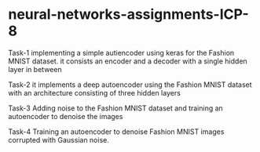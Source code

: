 # neural-networks-assignments-ICP-8

Task-1
implementing a simple autiencoder using keras for the Fashion MNIST dataset.
it consists an encoder and a decoder with a single hidden layer in between

Task-2
it implements a deep autoencoder using the Fashion MNIST dataset with an architecture consisting of three hidden layers

Task-3
Adding noise to the Fashion MNIST dataset and training an autoencoder to denoise the images

Task-4
Training an autoencoder to denoise Fashion MNIST images corrupted with Gaussian noise.

